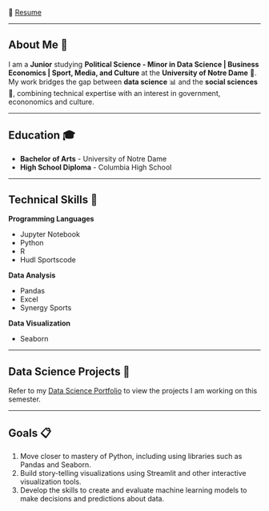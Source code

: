 📄 [Resume](https://docs.google.com/document/d/1UmIRNC1f7hvFGcvueQNtIDmdFpzIRVTcRjGHuN8i768/edit?tab=t.0)
___

## About Me 👋
I am a **Junior** studying **Political Science - Minor in Data Science | Business Economics | Sport, Media, and Culture** at the **University of Notre Dame** 🏰. My work bridges the gap between **data science** 📊 and the **social sciences** 📖, combining technical expertise with an interest in government, econonomics and culture.

___
## Education 🎓
- **Bachelor of Arts** - University of Notre Dame
- **High School Diploma** - Columbia High School

___
## Technical Skills 📜
**Programming Languages**
- Jupyter Notebook
- Python
- R
- Hudl Sportscode

**Data Analysis**  
- Pandas
- Excel
- Synergy Sports

**Data Visualization** 
- Seaborn

___
## Data Science Projects 🚀
Refer to my [Data Science Portfolio](https://github.com/justinsapienza/SAPIENZA-Data-Science-Portfolio) to view the projects I am working on this semester.

___
## Goals 📋
1. Move closer to mastery of Python, including using libraries such as Pandas and Seaborn.
2. Build story-telling visualizations using Streamlit and other interactive visualization tools.
3. Develop the skills to create and evaluate machine learning models to make decisions and predictions about data.
